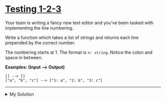 # [Testing 1-2-3](https://www.codewars.com/kata/54bf85e3d5b56c7a05000cf9/train/javascript)

Your team is writing a fancy new text editor and you've been tasked with implementing the line numbering.

Write a function which takes a list of strings and returns each line prepended by the correct number.

The numbering starts at 1. The format is `n: string`. Notice the colon and space in between.

**Examples: (Input --> Output)**

```
[] --> []
["a", "b", "c"] --> ["1: a", "2: b", "3: c"]
```

---

<details><summary>My Solution</summary>

```js
const number = function (array) {
  return array.map((item, index) => {
    return `${index + 1}: ${item}`
  })
}
```

</details>

